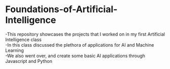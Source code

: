 # Foundations-of-Artificial-Intelligence
-This repository showcases the projects that I worked on in my first Artificial Intelligence class<br>
-In this class discussed the plethora of applications for AI and Machine Learning<br>
-We also went over, and create some basic AI applications through Javascript and Python<br>
